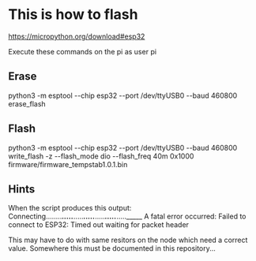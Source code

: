 # This is how to flash

https://micropython.org/download#esp32

Execute these commands on the pi as user pi


## Erase

python3 -m esptool --chip esp32 --port /dev/ttyUSB0 --baud 460800 erase_flash

## Flash

python3 -m esptool --chip esp32 --port /dev/ttyUSB0 --baud 460800 write_flash -z --flash_mode dio --flash_freq 40m 0x1000 firmware/firmware_tempstab1.0.1.bin


## Hints

When the script produces this output:
  Connecting........_____....._____....._____....._____....._____....._____....._____
  A fatal error occurred: Failed to connect to ESP32: Timed out waiting for packet header

This may have to do with same resitors on the node which need a correct value.
Somewhere this must be documented in this repository...
